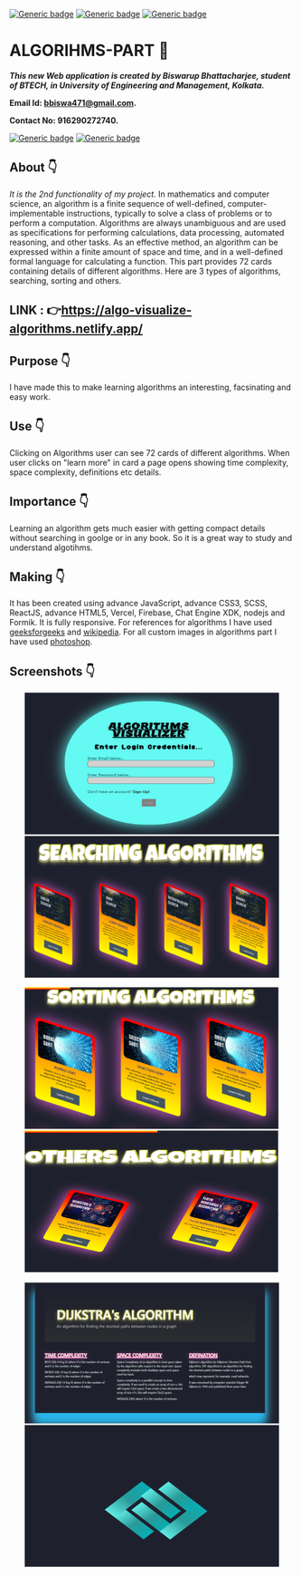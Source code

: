[![Generic badge](https://img.shields.io/badge/advance-html5-red)](https://shields.io/) [![Generic badge](https://img.shields.io/badge/advance-css3-green)](https://shields.io/) [![Generic badge](https://img.shields.io/badge/advance-javascript-yellow)](https://shields.io/)

# ALGORIHMS-PART :star_struck:

***This new Web application is created by Biswarup Bhattacharjee, student of BTECH, in University of Engineering and Management, Kolkata.***

**Email Id: bbiswa471@gmail.com.** 

**Contact No: 916290272740.** 

[![Generic badge](https://img.shields.io/badge/contact%20me-facebook-blue)](https://www.facebook.com/biswarup.bhattacharjee.5811) [![Generic badge](https://img.shields.io/badge/visit%20my%20projects%20-github-brightgreen)](https://github.com/biswa2210)

## About :point_down: 
*It is the 2nd functionality of my project.* In mathematics and computer science, an algorithm is a finite sequence of well-defined, computer-implementable instructions, typically to solve a class of problems or to perform a computation. Algorithms are always unambiguous and are used as specifications for performing calculations, data processing, automated reasoning, and other tasks. As an effective method, an algorithm can be expressed within a finite amount of space and time, and in a well-defined formal language for calculating a function. This part provides 72 cards containing details of different algorithms. Here are 3 types of algorithms, searching, sorting and others.
## LINK : :point_right:https://algo-visualize-algorithms.netlify.app/
## Purpose :point_down:
I have made this to make learning algorithms an interesting, facsinating and easy work. 
## Use :point_down:
Clicking on Algorithms user can see 72 cards of different algorithms. When user clicks on "learn more" in card a page opens showing time complexity, space complexity, definitions etc details.
## Importance :point_down:
 Learning an algorithm gets much easier with getting compact details without searching in goolge or in any book. So it is a great way to study and understand algotihms.
## Making :point_down:
It has been created using advance JavaScript, advance CSS3, SCSS, ReactJS, advance HTML5, Vercel, Firebase, Chat Engine XDK, nodejs and Formik. It is fully responsive. For references for algorithms I have used [geeksforgeeks](https://www.geeksforgeeks.org/) and [wikipedia](https://www.wikipedia.org/). For all custom images in algorithms part I have used [photoshop](www.adobe.com/Adobe/Photoshop). 
## Screenshots :point_down: 
<div align="center">
<img src="s1.PNG" width="450" height= "250"> <img src="s7.PNG" width="450" height= "250">

<img src="s8.PNG" width="450" height= "250"> <img src="s9.PNG" width="450" height= "250">

<img src="s10.PNG" width="450" height= "250"> <img src="s16.PNG" width="450" height= "250">

 </div>


